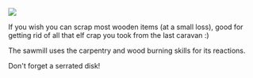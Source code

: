 
![](/wshop?addon=User/Sawmill&file=building_user_sawmill.txt&id=SAWMILL)

If you wish you can scrap most wooden items (at a small loss), good for getting rid of all that
elf crap you took from the last caravan :)

The sawmill uses the carpentry and wood burning skills for its reactions.

Don't forget a serrated disk!
